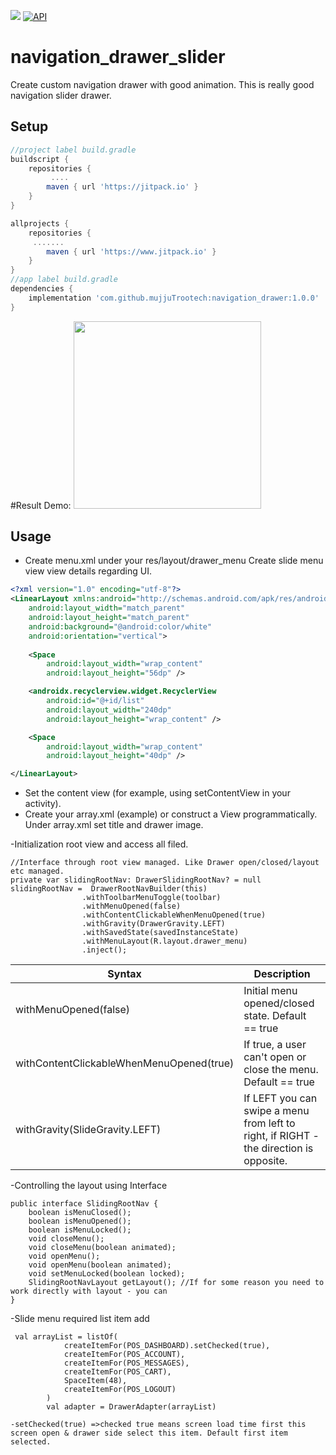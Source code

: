 [![](https://jitpack.io/v/mujjuTrootech/navigation_drawer.svg)](https://jitpack.io/#mujjuTrootech/navigation_drawer)
[![API](https://img.shields.io/badge/API-21%2B-brightgreen.svg?style=flat)](https://android-arsenal.com/api?level=21)

# navigation_drawer_slider
Create custom navigation drawer with good animation. This is really good navigation slider drawer.

## Setup
```gradle
//project label build.gradle
buildscript {
    repositories {
         ....
        maven { url 'https://jitpack.io' }
    }
}

allprojects {
    repositories {
     .......
        maven { url 'https://www.jitpack.io' }
    }
}
//app label build.gradle
dependencies {
    implementation 'com.github.mujjuTrootech:navigation_drawer:1.0.0'
}
```
#Result Demo:
<img src="https://user-images.githubusercontent.com/112152331/187608734-a4797c0e-6115-4a5c-8266-3320dd224d4f.gif" width="300" />

## Usage
- Create menu.xml under your res/layout/drawer_menu
  Create slide menu view view details regarding UI.
```xml
<?xml version="1.0" encoding="utf-8"?>
<LinearLayout xmlns:android="http://schemas.android.com/apk/res/android"
    android:layout_width="match_parent"
    android:layout_height="match_parent"
    android:background="@android:color/white"
    android:orientation="vertical">
  
    <Space
        android:layout_width="wrap_content"
        android:layout_height="56dp" />

    <androidx.recyclerview.widget.RecyclerView
        android:id="@+id/list"
        android:layout_width="240dp"
        android:layout_height="wrap_content" />

    <Space
        android:layout_width="wrap_content"
        android:layout_height="40dp" />

</LinearLayout>
```

* Set the content view (for example, using setContentView in your activity).
* Create your array.xml (example) or construct a View programmatically. Under array.xml set title and drawer image.


-Initialization root view and access all filed.
```
//Interface through root view managed. Like Drawer open/closed/layout etc managed.
private var slidingRootNav: DrawerSlidingRootNav? = null
slidingRootNav =  DrawerRootNavBuilder(this)
                .withToolbarMenuToggle(toolbar)
                .withMenuOpened(false)
                .withContentClickableWhenMenuOpened(true)
                .withGravity(DrawerGravity.LEFT)
                .withSavedState(savedInstanceState)
                .withMenuLayout(R.layout.drawer_menu)
                .inject();
```

| Syntax                                   | Description                                                                            |
| -----------------------------            | -----------                                                                            |
| withMenuOpened(false)                    | Initial menu opened/closed state. Default == true                                      |
| withContentClickableWhenMenuOpened(true) | If true, a user can't open or close the menu. Default == true                          |
| withGravity(SlideGravity.LEFT)           | If LEFT you can swipe a menu from left to right, if RIGHT - the direction is opposite. |


-Controlling the layout using Interface
```
public interface SlidingRootNav {
    boolean isMenuClosed();
    boolean isMenuOpened();
    boolean isMenuLocked();
    void closeMenu();
    void closeMenu(boolean animated);
    void openMenu();
    void openMenu(boolean animated);
    void setMenuLocked(boolean locked);
    SlidingRootNavLayout getLayout(); //If for some reason you need to work directly with layout - you can
}
```

-Slide menu required list item add
```
 val arrayList = listOf(
            createItemFor(POS_DASHBOARD).setChecked(true),
            createItemFor(POS_ACCOUNT),
            createItemFor(POS_MESSAGES),
            createItemFor(POS_CART),
            SpaceItem(48),
            createItemFor(POS_LOGOUT)
        )
        val adapter = DrawerAdapter(arrayList)
        
-setChecked(true) =>checked true means screen load time first this screen open & drawer side select this item. Default first item selected.      
```


